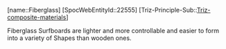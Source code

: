 ﻿---
type: TrizExample
aliases:
- Fiberglass
license: CC BY-SA 4.0
copyright: https://github.com/SpocWeb
IsDeleted: false
IsReadOnly: false
Confidential: public
tags: 
- Triz/Principle/Example
---
[name::Fiberglass]
[SpocWebEntityId::22555]
[Triz-Principle-Sub::[Triz-composite-materials](tech/Triz/Sub/Triz-composite-materials.md)]

Fiberglass Surfboards are lighter and more controllable and easier to form into a variety of Shapes than wooden ones.